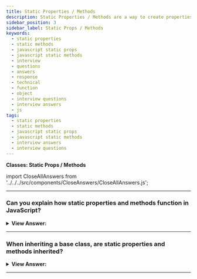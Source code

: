 ```yaml
---
title: Static Properties / Methods
description: Static Properties / Methods are a way to create properties and methods that are shared by all instances of a class. JavaScript Frontend Interview Questions
sidebar_position: 3
sidebar_label: Static Props / Methods
keywords:
  - static properties
  - static methods
  - javascript static props
  - javascript static methods
  - interview
  - questions
  - answers
  - response
  - technical
  - function
  - object
  - interview questions
  - interview answers
  - js
tags:
  - static properties
  - static methods
  - javascript static props
  - javascript static methods
  - interview answers
  - interview questions
---
```


<head>
  <title>Static Properties / Methods | JavaScript Interview Answers</title>
</head>

**Classes: Static Props / Methods**

import CloseAllAnswers from '../../../src/components/CloseAnswers/CloseAllAnswers.js';

<CloseAllAnswers />

---

### Can you explain how static properties and methods function in JavaScript?

<details>
  <summary><strong>View Answer:</strong></summary>
  <div>
  <div><strong>Interview Response:</strong> The static keyword defines a static method or property for a class. Neither static methods nor static properties get called on class instances, and instead, they get called on the class itself. Static methods are often utility functions, such as functions to create or clone objects. In contrast, static properties are helpful for caches, fixed-configuration, or any other data you do not need to get replicated across instances. To call a static method or property within another static method of the same class, you can use the “this” keyword.
</div><br />
  <div>
  
  <strong>Syntax:</strong><br /><br />

  <div></div>

```js
Method: static methodName() { ... }

Property: static propertyName [= value]
```

  </div><br />
  <div><strong className="codeExample">Code Example:</strong> Static Method and Static Property<br /><br />

  <div></div>

```js
class User {
  static staticProp = 'I see you...'; // static property
  static staticMethod() {
    // static method
    console.log(this === User);
    console.log(this.staticProp);
  }
}

User.staticMethod(); // true, I see you...

//////////////////////////////////////

// That does the same as assigning it as a property directly:

class User {}

// The value of this in User.staticMethod() call is the class constructor User itself
User.staticMethod = function () {
  console.log(this === User);
};

User.staticMethod(); // true
```

:::note
The easiest way to remember how static methods work is to always call the method on the class name directly. Example: Rabbit.methodName - We are not required to declare a new Class Object for static methods or properties (class fields).
:::

  </div>
  </div>
</details>

---

### When inheriting a base class, are static properties and methods inherited?

<details>
  <summary><strong>View Answer:</strong></summary>
  <div>
  <div><strong>Interview Response:</strong> Yes, both static properties and methods get inherited by default.
</div><br />
  <div><strong className="codeExample">Code Example:</strong> Static Property and Method Inheritance<br /><br />

  <div></div>

```js
class Animal {
  static planet = 'Earth';

  constructor(name, speed) {
    this.speed = speed;
    this.name = name;
  }

  run(speed = 0) {
    this.speed += speed;
    alert(`${this.name} runs with speed ${this.speed}.`);
  }

  static compare(animalA, animalB) {
    return animalA.speed - animalB.speed;
  }
}

// Inherit from Animal
class Rabbit extends Animal {
  hide() {
    alert(`${this.name} hides!`);
  }
}

let rabbits = [new Rabbit('White Rabbit', 10), new Rabbit('Black Rabbit', 5)];

rabbits.sort(Rabbit.compare);

rabbits[0].run(); // Black Rabbit runs with speed 5.

alert(Rabbit.planet); // Earth
```

  </div>
  </div>
</details>

---
